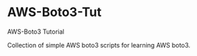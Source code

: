 # AWS-Boto3-Tut
AWS-Boto3 Tutorial 

Collection of simple AWS boto3 scripts for learning AWS boto3. 
